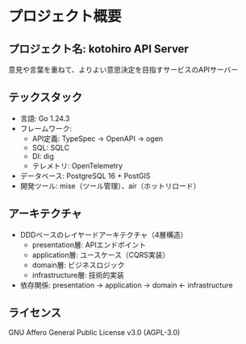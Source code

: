 # プロジェクト概要

## プロジェクト名: kotohiro API Server
意見や言葉を重ねて、よりよい意思決定を目指すサービスのAPIサーバー

## テックスタック
- 言語: Go 1.24.3
- フレームワーク:
  - API定義: TypeSpec → OpenAPI → ogen
  - SQL: SQLC
  - DI: dig
  - テレメトリ: OpenTelemetry
- データベース: PostgreSQL 16 + PostGIS
- 開発ツール: mise（ツール管理）、air（ホットリロード）

## アーキテクチャ
- DDDベースのレイヤードアーキテクチャ（4層構造）
  - presentation層: APIエンドポイント
  - application層: ユースケース（CQRS実装）
  - domain層: ビジネスロジック
  - infrastructure層: 技術的実装
- 依存関係: presentation → application → domain ← infrastructure

## ライセンス
GNU Affero General Public License v3.0 (AGPL-3.0)